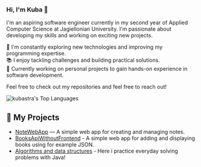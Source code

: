 ### Hi, I'm Kuba 👋
I'm an aspiring software engineer currently in my second year of Applied Computer Science at Jagiellonian University. I'm passionate about developing my skills and working on exciting new projects.

🔧 I'm constantly exploring new technologies and improving my programming expertise.<br/>
📚 I enjoy tackling challenges and building practical solutions.<br/>
🚀 Currently working on personal projects to gain hands-on experience in software development.<br/>

Feel free to check out my repositories and feel free to reach out!<br/>


![kubastra's Top Languages](https://github-readme-stats.vercel.app/api/top-langs/?username=kubastra&theme=vue-dark&show_icons=true&hide_border=true&layout=compact)


## 🚀 My Projects
- [NoteWebApp](https://github.com/kubastra/NoteWebApp) — A simple web app for creating and managing notes.  
- [BooksApiWithoutFrontend](https://github.com/kubastra/books-api-without-frontend) - A simple web app for adding and displaying books using for example JSON.
- [Algorithms and data structures](https://github.com/kubastra/Algorithms-and-data-structures-Java) - Here i practice everyday solving problems with Java!
